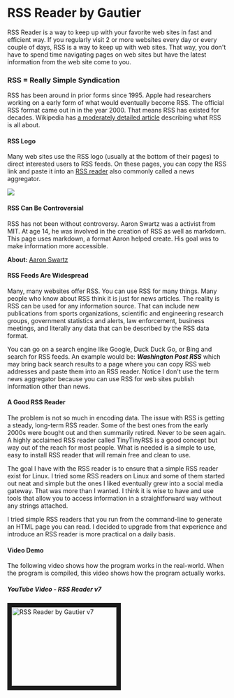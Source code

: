 RSS Reader by Gautier
=====================

RSS Reader is a way to keep up with your favorite web sites in fast and efficient way. If you regularly visit 2 or more websites every day or every couple of days, RSS is a way to keep up with web sites. That way, you don't have to spend time navigating pages on web sites but have the latest information from the web site come to you.

### RSS = Really Simple Syndication
RSS has been around in prior forms since 1995. Apple had researchers working on a early form of what would eventually become RSS. The official RSS format came out in in the year 2000. That means RSS has existed for decades. Wikipedia has <a target="_blank" href="">a moderately detailed article</a> describing what RSS is all about.

#### RSS Logo
Many web sites use the RSS logo (usually at the bottom of their pages) to direct interested users to RSS feeds. On these pages, you can copy the RSS link and paste it into an <a target="_blank" href="https://en.wikipedia.org/wiki/News_aggregator">RSS reader</a> also commonly called a news aggregator.

<img src="https://upload.wikimedia.org/wikipedia/en/4/43/Feed-icon.svg" />

#### RSS Can Be Controversial
RSS has not been without controversy. Aaron Swartz was a activist from MIT. At age 14, he was involved in the creation of RSS as well as markdown. This page uses markdown, a format Aaron helped create. His goal was to make information more accessible.

<b>About: </b><a target="_blank" href="https://en.wikipedia.org/wiki/Aaron_Swartz">Aaron Swartz</a>

#### RSS Feeds Are Widespread
Many, many websites offer RSS. You can use RSS for many things. Many people who know about RSS think it is just for news articles. The reality is RSS can be used for any information source. That can include new publications from sports organizations, scientific and engineering research groups, government statistics and alerts, law enforcement, business meetings, and literally any data that can be described by the RSS data format.

You can go on a search engine like Google, Duck Duck Go, or Bing and search for RSS feeds. An example would be: <b><i>Washington Post RSS</i></b> which may bring back search results to a page where you can copy RSS web addresses and paste them into an RSS reader. Notice I don't use the term news aggregator because you can use RSS for web sites publish information other than news.

#### A Good RSS Reader
The problem is not so much in encoding data. The issue with RSS is getting a steady, long-term RSS reader. Some of the best ones from the early 2000s were bought out and then summarily retired. Never to be seen again. A highly acclaimed RSS reader called TinyTinyRSS is a good concept but way out of the reach for most people. What is needed is a simple to use, easy to install RSS reader that will remain free and clean to use.

The goal I have with the RSS reader is to ensure that a simple RSS reader exist for Linux. I tried some RSS readers on Linux and some of them started out neat and simple but the ones I liked eventually grew into a social media gateway. That was more than I wanted. I think it is wise to have and use tools that allow you to access information in a straightforward way without any strings attached.

I tried simple RSS readers that you run from the command-line to generate an HTML page you can read. I decided to upgrade from that experience and introduce an RSS reader is more practical on a daily basis.

#### Video Demo
The following video shows how the program works in the real-world. When the program is compiled, this video shows how the program actually works.
##### YouTube Video - RSS Reader v7

<a href="http://www.youtube.com/watch?feature=player_embedded&v=ylKjd1bKu7k
" target="_blank"><img src="http://img.youtube.com/vi/ylKjd1bKu7k/0.jpg" 
alt="RSS Reader by Gautier v7" width="240" height="180" border="10" /></a>
